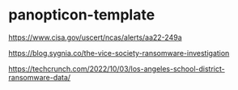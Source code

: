 # panopticon-template

https://www.cisa.gov/uscert/ncas/alerts/aa22-249a

https://blog.sygnia.co/the-vice-society-ransomware-investigation

https://techcrunch.com/2022/10/03/los-angeles-school-district-ransomware-data/
